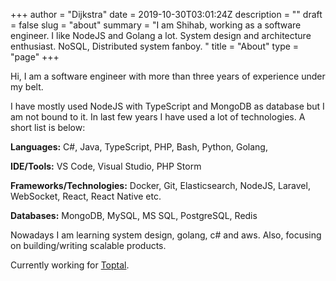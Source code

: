 +++
author = "Dijkstra"
date = 2019-10-30T03:01:24Z
description = ""
draft = false
slug = "about"
summary = "I am Shihab, working as a software engineer. I like NodeJS and Golang a lot. System design and architecture enthusiast. NoSQL, Distributed system fanboy. "
title = "About"
type = "page"
+++

Hi, I am a software engineer with more than three years of experience under my belt.

I have mostly used NodeJS with TypeScript and MongoDB as database but I am not bound to it. In last few years I have used a lot of technologies. A short list is below:

**Languages:** C#, Java, TypeScript, PHP, Bash, Python, Golang,

**IDE/Tools:** VS Code, Visual Studio, PHP Storm

**Frameworks/Technologies:** Docker, Git, Elasticsearch, NodeJS, Laravel, WebSocket, React, React Native etc.

**Databases:** MongoDB, MySQL, MS SQL, PostgreSQL, Redis

Nowadays I am learning system design, golang, c# and aws. Also, focusing on building/writing scalable products.

Currently working for [Toptal](https://toptal.com).
